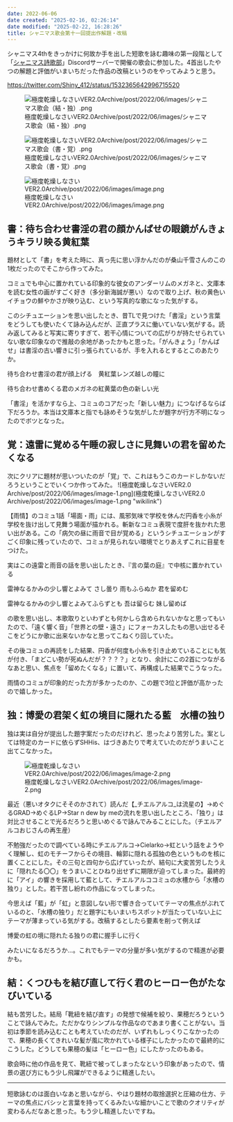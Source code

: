 ```yaml
---
date: 2022-06-06
date created: "2025-02-16, 02:26:14"
date modified: "2025-02-22, 16:28:26"
title: シャニマス歌会第十一回提出作解題・改稿
---
```


シャニマス4thをきっかけに何故か手を出した短歌を詠む趣味の第一段階として「[シャニマス詩歌部](https://twitter.com/Shiny_412)」Discordサーバーで開催の歌会に参加した。4首出したやつの解題と評価がいまいちだった作品の改稿というのをやってみようと思う。

https://twitter.com/Shiny_412/status/1532365642996715520

<figure>
<img
src="極度乾燥しなさいVER2.0 Archive/post/2022/06/images/シャニマス歌会（結・独）.png"
title="wikilink"
alt="極度乾燥しなさいVER2.0Archive/post/2022/06/images/シャニマス歌会（結・独）.png" />
<figcaption
aria-hidden="true">極度乾燥しなさいVER2.0Archive/post/2022/06/images/シャニマス歌会（結・独）.png</figcaption>
</figure>

<figure>
<img
src="極度乾燥しなさいVER2.0 Archive/post/2022/06/images/シャニマス歌会（書・覚）.png"
title="wikilink"
alt="極度乾燥しなさいVER2.0Archive/post/2022/06/images/シャニマス歌会（書・覚）.png" />
<figcaption
aria-hidden="true">極度乾燥しなさいVER2.0Archive/post/2022/06/images/シャニマス歌会（書・覚）.png</figcaption>
</figure>

<figure>
<img src="極度乾燥しなさいVER2.0 Archive/post/2022/06/images/image.png"
title="wikilink"
alt="極度乾燥しなさいVER2.0Archive/post/2022/06/images/image.png" />
<figcaption
aria-hidden="true">極度乾燥しなさいVER2.0Archive/post/2022/06/images/image.png</figcaption>
</figure>

## 書：待ち合わせ書淫の君の顔かんばせの眼鏡がんきょうキラリ映る黄紅葉

題材として「書」を考えた時に、真っ先に思い浮かんだのが桑山千雪さんのこの1枚だったのでそこから作ってみた。

コミュでも中心に置かれている印象的な彼女のアンダーリムのメガネと、文庫本を読む女性の画がすごく好き（多分新海誠が悪い）なので取り上げ、秋の黄色いイチョウの鮮やかさが映り込む、という写真的な歌になった気がする。

このシチュエーションを思い出したとき、昔TLで見つけた「書淫」という言葉をどうしても使いたくて詠み込んだが、正直プラスに働いていない気がする。読み返してみると写実に寄りすぎて、若干心情についての広がりが持たせられていない歌な印象なので推敲の余地があったかもと思った。「がんきょう」「かんばせ」は書淫の古い響きに引っ張られているが、手を入れるとするとこのあたりか。

待ち合わせ書淫の君が顔上げる　黄紅葉レンズ越しの瞳に

待ち合わせ書めくる君のメガネの紅黄葉の色の新しい光　

「書淫」を活かすなら上、コミュのコアだった「新しい魅力」につなげるならば下だろうか。本当は文庫本と指でも詠めそうな気がしたが題字が行方不明になったのでボツとなった。

## 覚：遠雷に覚める午睡の寂しさに見舞いの君を留めたくなる

次にクリアに題材が思いついたのが「覚」で、これはもうこのカードしかないだろうということでいくつか作ってみた。
![極度乾燥しなさいVER2.0 Archive/post/2022/06/images/image-1.png](極度乾燥しなさいVER2.0 Archive/post/2022/06/images/image-1.png "wikilink")

【雨情】のコミュ1話「場面・雨」には、風邪気味で学校を休んだ円香を小糸が学校を抜け出して見舞う場面が描かれる。斬新なコミュ表現で度肝を抜かれた思い出がある。この「病欠の昼に雨音で目が覚める」というシチュエーションがすごく印象に残っていたので、コミュが見られない環境でとりあえずこれに目星をつけた。

実はこの遠雷と雨音の話を思い出したとき、『言の葉の庭』で中核に置かれている

雷神なるかみの少し響とよみて さし曇り 雨もふらぬか 君を留めむ

雷神なるかみの少し響とよみてふらずとも 吾は留らむ 妹し留めば

の歌を思い出し、本歌取りといわずとも何かしら含められないかなと思ってもいたので、「遠く響く音」「世界との壁・遠さ」にフォーカスしたもの思い出せるそこをどうにか歌に出来ないかなと思ってこねくり回していた。

その後コミュの再読をした結果、円香が何度も小糸を引き止めていることにも気が付き、「まどこい勢が死ぬんだが？？？？」となり、余計にこの2首につながるなあと思い、焦点を「留めたくなる」に置いて、再構成した結果でこうなった。

雨情のコミュが印象的だった方が多かったのか、この題で3位と評価が高かったので嬉しかった。

## 独：博愛の君架く虹の境目に隠れたる藍　水槽の独り

独は実は自分が提出した題字案だったのだけれど、思ったより苦労した。案としては特定のカードに依らずSHHis、はづきあたりで考えていたのだがうまいこと出てこなかった。

<figure>
<img
src="極度乾燥しなさいVER2.0 Archive/post/2022/06/images/image-2.png"
title="wikilink"
alt="極度乾燥しなさいVER2.0Archive/post/2022/06/images/image-2.png" />
<figcaption
aria-hidden="true">極度乾燥しなさいVER2.0Archive/post/2022/06/images/image-2.png</figcaption>
</figure>

最近（悪いオタクにそそのかされて）読んだ【\_チエルアルコ_は流星の】→めぐるGRAD→めぐるLP→Star n dew by meの流れを思い出したところ、「独り」は対比させることで光るだろうと思いめぐるで詠んでみることにした。（チエルアルコおじさんの再生産）

不勉強だったので調べている時にチエルアルコ→Cielarko→虹という話をようやく理解し、虹のモチーフからその境目、輪郭に隠れる孤独の色というものを核に置くことにした。その三句と四句から広げていったが、結句に大変苦労したうえに「隠れたる〇〇」をうまいことひねり出せずに期限が迫ってしまった。最終的に「アイ」の響きを採用して藍として、チエルアルココミュの水槽から「水槽の独り」とした。若干苦し紛れの作品になってしまった。

今思えば「藍」が「虹」と意図しない形で響き合っていてテーマの焦点がぶれているのと、「水槽の独り」だと題字にもいまいちスポットが当たっていない上にテーマが薄まっている気がする。改稿するとしたら要素を削って例えば

博愛の虹の境に隠れたる独りの君に握手しに行く

みたいになるだろうか...。これでもテーマの分量が多い気がするので精進が必要かも。

## 結：くつひもを結び直して行く君のヒーロー色がたなびいている

結も苦労した。結局「靴紐を結び直す」の発想で候補を絞り、果穂だろうということで詠んでみた。ただかなりシンプルな作品なのであまり書くことがない。当初は季節を読み込むことも考えていたのだが、いずれもしっくりこなかったので、果穂の長くてきれいな髪が風に吹かれている様子にしたかったので最終的にこうした。どうしても果穂の髪は「ヒーロー色」にしたかったのもある。

歌会時に他の作品を見て、靴紐で被ってしまったなという印象があったので、情景の選び方にもう少し飛躍ができるように精進したい。

------------------------------------------------------------------------

短歌詠むのは面白いなあと思いながら、やはり題材の取捨選択と圧縮の仕方、テーマの焦点にバシッと言葉を持ってくるみたいな細かいことで歌のクオリティが変わるんだなあと思った。もう少し精進したいですね。
